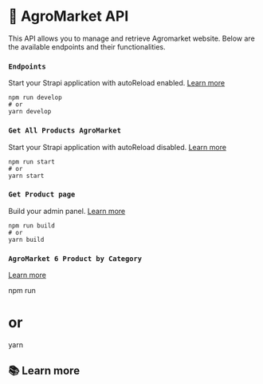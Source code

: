 # 🚀 AgroMarket API

This API allows you to manage and retrieve Agromarket website. Below are the available endpoints and their functionalities.

### `Endpoints`

Start your Strapi application with autoReload enabled. [Learn more](https://docs.strapi.io/dev-docs/cli#strapi-develop)

```
npm run develop
# or
yarn develop
```

### `Get All Products AgroMarket`

Start your Strapi application with autoReload disabled. [Learn more](https://colorful-ball-607353d204.strapiapp.com/api/products?populate=*)

```
npm run start
# or
yarn start
```

### `Get Product page `

Build your admin panel. [Learn more](https://docs.strapi.io/dev-docs/cli#strapi-build)

```
npm run build
# or
yarn build
```
### `AgroMarket 6 Product by Category`


[Learn more](https://colorful-ball-607353d204.strapiapp.com/api/products?filters[categoryID][CategoryID][$eq]=${categoryId}&pagination[pageSize]=6&populate=*)

npm run 
# or 
yarn



## 📚 Learn more




